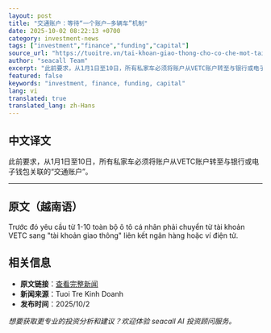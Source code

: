 ```yaml
---
layout: post
title: "交通账户：等待“一个账户—多辆车”机制"
date: 2025-10-02 08:22:13 +0700
category: investment-news
tags: ["investment","finance","funding","capital"]
source_url: "https://tuoitre.vn/tai-khoan-giao-thong-cho-co-che-mot-tai-khoan-nhieu-xe-2025100123051985.htm"
author: "seacall Team"
excerpt: "此前要求，从1月1日至10日，所有私家车必须将账户从VETC账户转至与银行或电子钱包关联的“交通账户”。..."
featured: false
keywords: "investment, finance, funding, capital"
lang: vi
translated: true
translated_lang: zh-Hans
---
```


## 中文译文

此前要求，从1月1日至10日，所有私家车必须将账户从VETC账户转至与银行或电子钱包关联的“交通账户”。

---

## 原文（越南语）

Trước đó yêu cầu từ 1-10 toàn bộ ô tô cá nhân phải chuyển từ tài khoản VETC sang "tài khoản giao thông" liên kết ngân hàng hoặc ví điện tử.

## 相关信息

- **原文链接**：[查看完整新闻](https://tuoitre.vn/tai-khoan-giao-thong-cho-co-che-mot-tai-khoan-nhieu-xe-2025100123051985.htm)
- **新闻来源**：Tuoi Tre Kinh Doanh
- **发布时间**：2025/10/2

*想要获取更专业的投资分析和建议？欢迎体验 seacall AI 投资顾问服务。*